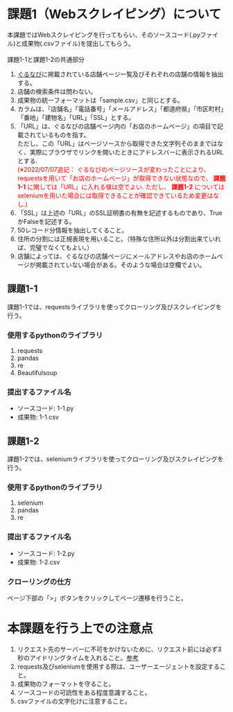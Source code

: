 # 課題1（Webスクレイピング）について
本課題ではWebスクレイピングを行ってもらい、そのソースコード(.pyファイル)と成果物(.csvファイル)を提出してもらう。<br>
<br>
課題1-1と課題1-2の共通部分<br>

1. [ぐるなび](https://www.gnavi.co.jp/)に掲載されている店舗ページ一覧及びそれぞれの店舗の情報を抽出する。
2. 店舗の検索条件は問わない。
3. 成果物の統一フォーマットは「sample.csv」と同じとする。<br>
4. カラムは、「店舗名」「電話番号」「メールアドレス」「都道府県」「市区町村」「番地」「建物名」「URL」「SSL」とする。<br>
5. 「URL」は、ぐるなびの店舗ページ内の「お店のホームページ」の項目で記載されているものを指す。<br>
ただし、この「URL」はページソースから取得できた文字列そのままではなく、実際にブラウザでリンクを開いたときにアドレスバーに表示されるURLとする.<br>
<span style="color: red; ">(※2022/07/07追記： ぐるなびのページソースが変わったことにより、requestsを用いて「お店のホームページ」が取得できない状態なので、 **課題1-1** に関しては「URL」に入れる値は空でよい. ただし、 **課題1-2** についてはseleniumを用いた場合には取得できることが確認できているため変更はなし.)</span>
6. 「SSL」は上述の「URL」のSSL証明書の有無を記述するものであり、TrueかFalseを記述する。
7. 50レコード分情報を抽出してくること。
8. 住所の分割には正規表現を用いること。（特殊な住所以外は分割出来ていれば、完璧でなくてもよい。）
9. 店舗によっては、ぐるなびの店舗ページにメールアドレスやお店のホームページが掲載されていない場合がある。そのような場合は空欄でよい。
## 課題1-1
課題1-1では、requestsライブラリを使ってクローリング及びスクレイピングを行う。<br>
### 使用するpythonのライブラリ
1. requests
2. pandas
3. re
4. Beautifulsoup

### 提出するファイル名
- ソースコード: 1-1.py
- 成果物: 1-1.csv

## 課題1-2
課題1-2では、seleniumライブラリを使ってクローリング及びスクレイピングを行う。<br>
### 使用するpythonのライブラリ
1. selenium
2. pandas
3. re

### 提出するファイル名
- ソースコード: 1-2.py
- 成果物: 1-2.csv

### クローリングの仕方
ページ下部の「>」ボタンをクリックしてページ遷移を行うこと。

# 本課題を行う上での注意点
1. リクエスト先のサーバーに不可をかけないために、リクエスト前には必ず3秒のアイドリングタイムを入れること。[参考](https://docs.pyq.jp/column/crawler.html)
2. requests及びseleniumを使用する際は、ユーザーエージェントを設定すること。
3. 成果物のフォーマットを守ること。
4. ソースコードの可読性をある程度意識すること。
5. csvファイルの文字化けに注意すること。